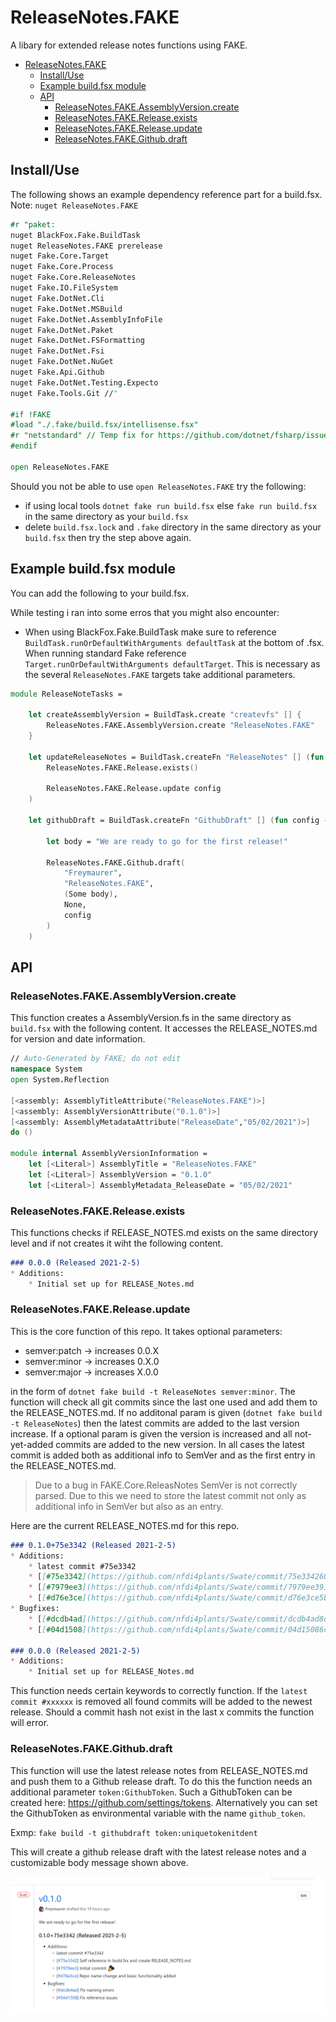 # ReleaseNotes.FAKE

A libary for extended release notes functions using FAKE.

- [ReleaseNotes.FAKE](#releasenotesfake)
  - [Install/Use](#installuse)
  - [Example build.fsx module](#example-buildfsx-module)
  - [API](#api)
    - [ReleaseNotes.FAKE.AssemblyVersion.create](#releasenotesfakeassemblyversioncreate)
    - [ReleaseNotes.FAKE.Release.exists](#releasenotesfakereleaseexists)
    - [ReleaseNotes.FAKE.Release.update](#releasenotesfakereleaseupdate)
    - [ReleaseNotes.FAKE.Github.draft](#releasenotesfakegithubdraft)

## Install/Use

The following shows an example dependency reference part for a build.fsx.
Note: `nuget ReleaseNotes.FAKE`

```fsharp
#r "paket:
nuget BlackFox.Fake.BuildTask
nuget ReleaseNotes.FAKE prerelease
nuget Fake.Core.Target
nuget Fake.Core.Process
nuget Fake.Core.ReleaseNotes
nuget Fake.IO.FileSystem
nuget Fake.DotNet.Cli
nuget Fake.DotNet.MSBuild
nuget Fake.DotNet.AssemblyInfoFile
nuget Fake.DotNet.Paket
nuget Fake.DotNet.FSFormatting
nuget Fake.DotNet.Fsi
nuget Fake.DotNet.NuGet
nuget Fake.Api.Github
nuget Fake.DotNet.Testing.Expecto 
nuget Fake.Tools.Git //"

#if !FAKE
#load "./.fake/build.fsx/intellisense.fsx"
#r "netstandard" // Temp fix for https://github.com/dotnet/fsharp/issues/5216
#endif

open ReleaseNotes.FAKE
```

Should you not be able to use `open ReleaseNotes.FAKE` try the following:
- if using local tools `dotnet fake run build.fsx` else `fake run build.fsx` in the same directory as your `build.fsx`
- delete `build.fsx.lock` and `.fake` directory in the same directory as your `build.fsx` then try the step above again.

## Example build.fsx module

You can add the following to your build.fsx.

While testing i ran into some erros that you might also encounter:
- When using BlackFox.Fake.BuildTask make sure to reference `BuildTask.runOrDefaultWithArguments defaultTask` at the bottom of .fsx. When running standard Fake reference `Target.runOrDefaultWithArguments defaultTarget`. This is necessary as the several `ReleaseNotes.FAKE` targets take additional parameters. 

```fsharp
module ReleaseNoteTasks =
    
    let createAssemblyVersion = BuildTask.create "createvfs" [] {
        ReleaseNotes.FAKE.AssemblyVersion.create "ReleaseNotes.FAKE"
    }

    let updateReleaseNotes = BuildTask.createFn "ReleaseNotes" [] (fun config ->
        ReleaseNotes.FAKE.Release.exists()

        ReleaseNotes.FAKE.Release.update config
    )

    let githubDraft = BuildTask.createFn "GithubDraft" [] (fun config ->

        let body = "We are ready to go for the first release!"

        ReleaseNotes.FAKE.Github.draft(
            "Freymaurer",
            "ReleaseNotes.FAKE",
            (Some body),
            None,
            config
        )
    )
```

## API

### ReleaseNotes.FAKE.AssemblyVersion.create

This function creates a AssemblyVersion.fs in the same directory as `build.fsx` with the following content. It accesses the RELEASE_NOTES.md for version and date information. 

```fsharp
// Auto-Generated by FAKE; do not edit
namespace System
open System.Reflection

[<assembly: AssemblyTitleAttribute("ReleaseNotes.FAKE")>]
[<assembly: AssemblyVersionAttribute("0.1.0")>]
[<assembly: AssemblyMetadataAttribute("ReleaseDate","05/02/2021")>]
do ()

module internal AssemblyVersionInformation =
    let [<Literal>] AssemblyTitle = "ReleaseNotes.FAKE" 
    let [<Literal>] AssemblyVersion = "0.1.0"
    let [<Literal>] AssemblyMetadata_ReleaseDate = "05/02/2021"

```

### ReleaseNotes.FAKE.Release.exists 

This functions checks if RELEASE_NOTES.md exists on the same directory level and if not creates it wiht the following content.

```md
### 0.0.0 (Released 2021-2-5)
* Additions:
    * Initial set up for RELEASE_Notes.md
```

### ReleaseNotes.FAKE.Release.update

This is the core function of this repo. It takes optional parameters:
- semver:patch -> increases 0.0.X
- semver:minor -> increases 0.X.0
- semver:major -> increases X.0.0

in the form of `dotnet fake build -t ReleaseNotes semver:minor`. The function will check all git commits since the last one used and add them to the RELEASE_NOTES.md. If no additonal param is given (`dotnet fake build -t ReleaseNotes`) then the latest commits are added to the last version increase. If a optional param is given the version is increased and all not-yet-added commits are added to the new version.
In all cases the latest commit is added both as additional info to SemVer and as the first entry in the RELEASE_NOTES.md. 

> Due to a bug in FAKE.Core.ReleasNotes SemVer is not correctly parsed. Due to this we need to store the latest commit not only as additional info in SemVer but also as an entry.

Here are the current RELEASE_NOTES.md for this repo.
```md
### 0.1.0+75e3342 (Released 2021-2-5)
* Additions:
    * latest commit #75e3342
    * [[#75e3342](https://github.com/nfdi4plants/Swate/commit/75e3342607582c42df597e1a292707fe05746ec5)] Self reference in build.fsx and create RELEASE_NOTES.md
    * [[#7979ee3](https://github.com/nfdi4plants/Swate/commit/7979ee39192e239c5cabd083fe7f871e42d43c2a)] Initial commit :tada:
    * [[#d76e3ce](https://github.com/nfdi4plants/Swate/commit/d76e3ce5b94a1acadd54881042cb605f072df1cb)] Repo name change and basic functionality added
* Bugfixes:
    * [[#dcdb4ad](https://github.com/nfdi4plants/Swate/commit/dcdb4ad8d5624a44eeb9f5a42ed0bf628fa5e1e0)] Fix naming errors
    * [[#04d1508](https://github.com/nfdi4plants/Swate/commit/04d15086c1de5bde9650b15d081294617e78bddc)] Fix reference issues

### 0.0.0 (Released 2021-2-5)
* Additions:
    * Initial set up for RELEASE_Notes.md
```

This function needs certain keywords to correctly function. If the `latest commit #xxxxxx` is removed all found commits will be added to the newest release. Should a commit hash not exist in the last x commits the function will error.

### ReleaseNotes.FAKE.Github.draft

This function will use the latest release notes from RELEASE_NOTES.md and push them to a Github release draft. To do this the function needs an additional parameter `token:GithubToken`. Such a GithubToken can be created here: https://github.com/settings/tokens.
Alternatively you can set the GithubToken as environmental variable with the name `github_token`.

Exmp: `fake build -t githubdraft token:uniquetokenitdent`

This will create a github release draft with the latest release notes and a customizable body message shown above.

![Github release draft exmp](docs/img/draft_exmp.png)
